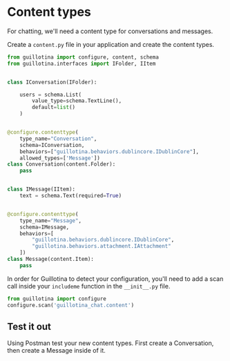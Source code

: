 # Content types

For chatting, we'll need a content type for conversations and messages.

Create a `content.py` file in your application and create the content types.

```python
from guillotina import configure, content, schema
from guillotina.interfaces import IFolder, IItem


class IConversation(IFolder):

    users = schema.List(
        value_type=schema.TextLine(),
        default=list()
    )


@configure.contenttype(
    type_name="Conversation",
    schema=IConversation,
    behaviors=["guillotina.behaviors.dublincore.IDublinCore"],
    allowed_types=['Message'])
class Conversation(content.Folder):
    pass


class IMessage(IItem):
    text = schema.Text(required=True)


@configure.contenttype(
    type_name="Message",
    schema=IMessage,
    behaviors=[
        "guillotina.behaviors.dublincore.IDublinCore",
        "guillotina.behaviors.attachment.IAttachment"
    ])
class Message(content.Item):
    pass

```

In order for Guillotina to detect your configuration, you'll need to add
a scan call inside your `includeme` function in the `__init__.py` file.


```python
from guillotina import configure
configure.scan('guillotina_chat.content')
```


## Test it out

Using Postman test your new content types. First create a Conversation, then create a Message inside of it.
